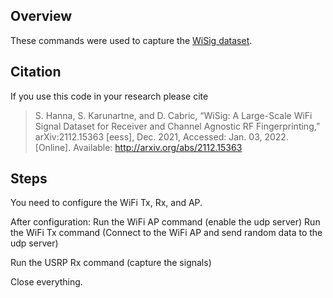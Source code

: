 ## Overview

These commands were used to capture the [WiSig dataset](https://cores.ee.ucla.edu/downloads/datasets/wisig).

## Citation
If you use this code in your research please cite
> S. Hanna, S. Karunartne, and D. Cabric, “WiSig: A Large-Scale WiFi Signal Dataset for Receiver and Channel Agnostic RF Fingerprinting,” arXiv:2112.15363 [eess], Dec. 2021, Accessed: Jan. 03, 2022. [Online]. Available: http://arxiv.org/abs/2112.15363

## Steps

You need to configure the WiFi Tx, Rx, and AP.

After configuration:
Run the WiFi AP command (enable the udp server)
Run the WiFi Tx command (Connect to the WiFi AP and send random data to the udp server)

Run the USRP Rx command (capture the signals)

Close everything.


